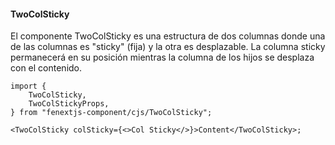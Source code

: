 #### TwoColSticky

El componente TwoColSticky es una estructura de dos columnas donde una de las columnas es "sticky" (fija) y la otra es desplazable. La columna sticky permanecerá en su posición mientras la columna de los hijos se desplaza con el contenido.

```tsx
import {
    TwoColSticky,
    TwoColStickyProps,
} from "fenextjs-component/cjs/TwoColSticky";

<TwoColSticky colSticky={<>Col Sticky</>}>Content</TwoColSticky>;
```
